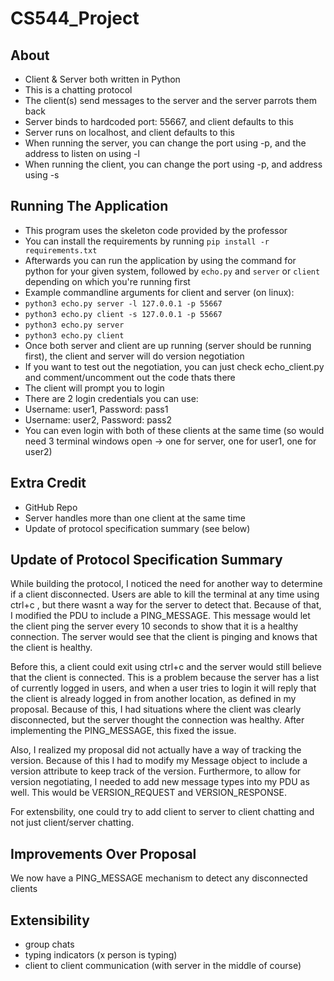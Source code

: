 # CS544_Project

## About
- Client & Server both written in Python
- This is a chatting protocol
- The client(s) send messages to the server and the server parrots them back
- Server binds to hardcoded port: 55667, and client defaults to this
- Server runs on localhost, and client defaults to this
- When running the server, you can change the port using -p, and the address to listen on using -l
- When running the client, you can change the port using -p, and address using -s

## Running The Application
- This program uses the skeleton code provided by the professor
- You can install the requirements by running `pip install -r requirements.txt`
- Afterwards you can run the application by using the command for python for your given system, followed by `echo.py` and `server` or `client` depending on which you're running first
- Example commandline arguments for client and server (on linux):
- `python3 echo.py server -l 127.0.0.1 -p 55667`
- `python3 echo.py client -s 127.0.0.1 -p 55667`
- `python3 echo.py server`
- `python3 echo.py client`
- Once both server and client are up running (server should be running first), the client and server will do version negotiation
- If you want to test out the negotiation, you can just check echo_client.py and comment/uncomment out the code thats there
- The client will prompt you to login
- There are 2 login credentials you can use: 
- Username: user1, Password: pass1
- Username: user2, Password: pass2
- You can even login with both of these clients at the same time (so would need 3 terminal windows open -> one for server, one for user1, one for user2)

## Extra Credit
- GitHub Repo
- Server handles more than one client at the same time
- Update of protocol specification summary (see below)

## Update of Protocol Specification Summary
While building the protocol, I noticed the need for another way to determine if a client disconnected. Users are able to kill the terminal at any time using ctrl+c , but there wasnt a way for the server to detect that. Because of that, I modified the PDU to include a PING_MESSAGE. This message would let the client ping the server every 10 seconds to show that it is a healthy connection. The server would see that the client is pinging and knows that the client is healthy. 

Before this, a client could exit using ctrl+c and the server would still believe that the client is connected. This is a problem because the server has a list of currently logged in users, and when a user tries to login it will reply that the client is already logged in from another location, as defined in my proposal. Because of this, I had situations where the client was clearly disconnected, but the server thought the connection was healthy. After implementing the PING_MESSAGE, this fixed the issue.

Also, I realized my proposal did not actually have a way of tracking the version. Because of this I had to modify my Message object to include a version attribute to keep track of the version. Furthermore, to allow for version negotiating, I needed to add new message types into my PDU as well. This would be VERSION_REQUEST and VERSION_RESPONSE.

For extensbility, one could try to add client to server to client chatting and not just client/server chatting. 

## Improvements Over Proposal
We now have a PING_MESSAGE mechanism to detect any disconnected clients

## Extensibility
- group chats
- typing indicators (x person is typing)
- client to client communication (with server in the middle of course)